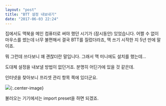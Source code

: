 ```yaml
---
layout: "post"
title: "BTT 설정 내보내기"
date: "2017-06-03 22:24"
---
```


집에서도 맥북을 메인 컴퓨터로 써야 했던 시기가 (잠시동안) 있었습니다. 어쩔 수 없이 마우스를 썼는데 너무 불편해서 결국 BTT를 질렀더라죠, 맥 쓰기 시작한 지 5년 만에 말이죠.

뭐 그런데 쓰다보니 꽤 괜찮더란 말입니다. 그래서 맥 미니에도 설치를 했는데…

도대체 설정을 내보낼 방법이 없던거죠. 분명히 어딘가에 있을 것 같은데.

인터넷을 찾아보니 프리셋 관리 항목 쪽에 있더군요.

![](http://d.pr/i/ZRpVM+){:.center-image}

불러오는 기기에서는 import preset을 하면 되겠죠.
